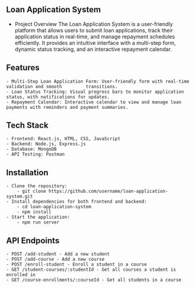 ## Loan Application System
- Project Overview
    The Loan Application System is a user-friendly platform that allows users to submit loan applications, track their application status in real-time, and manage repayment schedules efficiently. It provides an intuitive interface with a multi-step form, dynamic status tracking, and an interactive repayment calendar.

## Features
    - Multi-Step Loan Application Form: User-friendly form with real-time validation and smooth         transitions.
    - Loan Status Tracking: Visual progress bars to monitor application status, with notifications for updates.
    - Repayment Calendar: Interactive calendar to view and manage loan payments with reminders and payment summaries.

## Tech Stack
    - Frontend: React.js, HTML, CSS, JavaScript
    - Backend: Node.js, Express.js
    - Database: MongoDB
    - API Testing: Postman

## Installation
    - Clone the repository:
        - git clone https://github.com/username/loan-application-system.git
    - Install dependencies for both frontend and backend:
        - cd loan-application-system
        - npm install
    - Start the application:
        - npm run server

## API Endpoints
    - POST /add-student - Add a new student
    - POST /add-course - Add a new course
    - POST /enroll-student - Enroll a student in a course
    - GET /student-courses/:studentId - Get all courses a student is enrolled in
    - GET /course-enrollments/:courseId - Get all students in a course